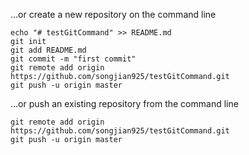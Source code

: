 …or create a new repository on the command line
```linux
echo "# testGitCommand" >> README.md
git init
git add README.md
git commit -m "first commit"
git remote add origin https://github.com/songjian925/testGitCommand.git
git push -u origin master
```
…or push an existing repository from the command line
```linux
git remote add origin https://github.com/songjian925/testGitCommand.git
git push -u origin master
```
